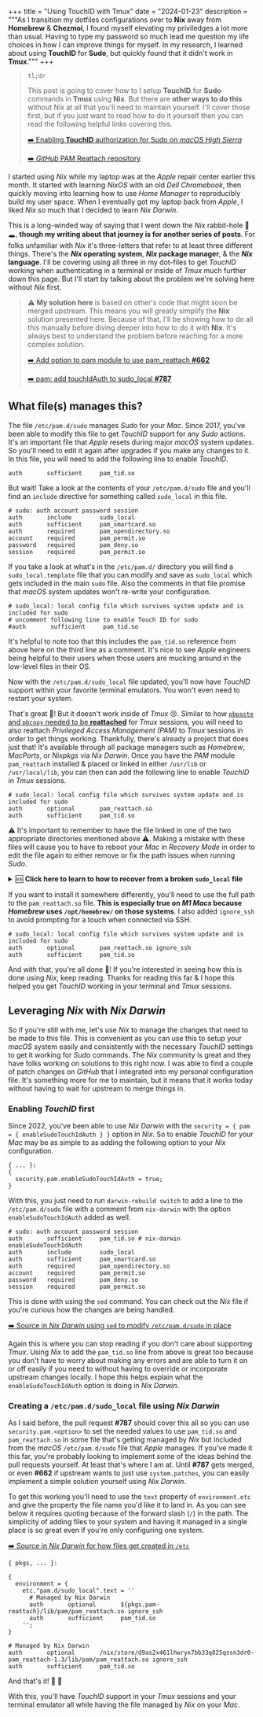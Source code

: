 +++
title = "Using TouchID with Tmux"
date = "2024-01-23"
description = """As I transition my dotfiles configurations over to **Nix** away
from **Homebrew** & **Chezmoi**, I found myself elevating my priviledges a lot
more than usual. Having to type my password so much lead me question my life
choices in how I can improve things for myself. In my research, I learned about
using **TouchID** for **Sudo**, but quickly found that it didn't work in
**Tmux**."""
+++

> `tl;dr`
> 
> This post is going to cover how to I setup **TouchID** for **Sudo** commands
> in **Tmux** using **Nix**. But there are **other ways to do this** without Nix
> at all that you'll need to maintain yourself. I'll cover those first, but if you
> just want to read how to do it yourself then you can read the following
> helpful links covering this.
> 
> [➡️ Enabling **TouchID** authorization for Sudo on *macOS High Sierra*][derflounder]
>
> [➡️ *GitHub* PAM Reattach repository][pam_reattach]

[derflounder]: https://derflounder.wordpress.com/2017/11/17/enabling-touch-id-authorization-for-sudo-on-macos-high-sierra/
[pam_reattach]: https://github.com/fabianishere/pam_reattach

I started using *Nix* while my laptop was at the *Apple* repair center earlier
this month. It started with learning *NixOS* with an old *Dell Chromebook*, then
quickly moving into learning how to use *Home Manager* to reproducibly build my
user space. When I eventually got my laptop back from *Apple*, I liked *Nix* so
much that I decided to learn *Nix Darwin*. 

This is a long-winded way of saying that I went down the *Nix* rabbit-hole 🐰🕳️,
**though my writing about that journey is for another series of posts**. For
folks unfamiliar with *Nix* it's three-letters that refer to at least three
different things. There's the ***Nix* operating system**, ***Nix* package
manager**, & the ***Nix* language**. I'll be covering using all three in my
dot-files to get *TouchID* working when authenticating in a terminal or inside
of *Tmux* much further down this page. But I'll start by talking about the
problem we're solving here without *Nix* first.

> ⚠️ **My solution here** is based on other's code that might soon be merged
> upstream. This means you will greatly simplify the **Nix** solution presented
> here. Because of that, I'll be showing how to do all this manually before diving
> deeper into how to do it with **Nix**. It's always best to understand the
> problem before reaching for a more complex solution.
>
> [➡️ Add option to pam module to use pam_reattach **#662**](https://github.com/LnL7/nix-darwin/pull/662)
>
> [➡️ pam: add touchIdAuth to sudo_local **#787**](https://github.com/LnL7/nix-darwin/pull/787)

## What file(s) manages this?

The file `/etc/pam.d/sudo` manages *Sudo* for your *Mac*. Since 2017, you've
been able to modify this file to get *TouchID* support for any *Sudo* actions.
It's an important file that *Apple* resets during major *macOS* system updates.
So you'll need to edit it again after upgrades if you make any changes to it. In
this file, you will need to add the following line to enable *TouchID*.

```ini{title="All you need to enable *TouchID*" verbatim=false}
auth       sufficient     pam_tid.so
```

But wait! Take a look at the contents of your `/etc/pam.d/sudo` file and you'll
find an `include` directive for something called `sudo_local` in this file.

```ini{title="/etc/pam.d/sudo"}
# sudo: auth account password session
auth       include        sudo_local 
auth       sufficient     pam_smartcard.so
auth       required       pam_opendirectory.so
account    required       pam_permit.so
password   required       pam_deny.so
session    required       pam_permit.so
```

If you take a look at what's in the `/etc/pam.d/` directory you will find a
`sudo_local.template` file that you can modify and save as `sudo_local` which
gets included in the main `sudo` file. Also the comments in that file promise
that *macOS* system updates won't re-write your configuration.

```ini{title="/etc/pam.d/sudo_local.template"}
# sudo_local: local config file which survives system update and is included for sudo
# uncomment following line to enable Touch ID for sudo
#auth       sufficient     pam_tid.so
```

It's helpful to note too that this includes the `pam_tid.so` reference from
above here on the third line as a comment. It's nice to see *Apple* engineers
being helpful to their users when those users are mucking around in the
low-level files in their OS.

Now with the `/etc/pam.d/sudo_local` file updated, you'll now have *TouchID*
support within your favorite terminal emulators. You won't even need to restart
your system. 

That's great 🎉! But it doesn't work inside of *Tmux* 😢. Similar to how
[`pbpaste` and `pbcopy` needed to be **reattached**][reattach-to-user-namespace]
for *Tmux* sessions, you will need to also reattach *Privileged Access
Management (PAM)* to *Tmux* sessions in order to get things working. Thankfully,
there's already a project that does just that! It's available through all
package managers such as *Homebrew*, *MacPorts*, or *Nixpkgs* via *Nix Darwin*.
Once you have the *PAM* module `pam_reattach` installed & placed or linked in
either `/usr/lib` or `/usr/local/lib`, you can then can add the
following line to enable *TouchID* in *Tmux* sessions.

[reattach-to-user-namespace]: https://github.com/ChrisJohnsen/tmux-MacOSX-pasteboard

```ini{title="/etc/pam.d/sudo_local"}
# sudo_local: local config file which survives system update and is included for sudo
auth       optional       pam_reattach.so
auth       sufficient     pam_tid.so
```

⚠️ It's important to remember to have the file linked in one of the two appropriate
directories mentioned above ⚠️. Making a mistake with these files will cause you
to have to reboot your *Mac* in *Recovery Mode* in order to edit the file again
to either remove or fix the path issues when running *Sudo*.

<details>

<summary>🆘 <strong> Click here to learn to how to recover from a broken
<code>sudo_local</code> file</strong> </summary>

### Recovering from errors in your `/etc/pam.d/sudo_local` file

Don't panic 👽! Mistakes happen and that's totally okay. Errors in your
`sudo_local` file can cause your *Mac* to not allow you to run *Sudo* commands
which means you're effectively locked-out of editing those files in `/etc/pam.d`
since you can no longer run *Sudo*. This may happen if the path to
`pam_reattach.so` is not where *macOS* expects it to be and can't find it. You
can easily solve your issue by putting your *Mac* into recovery mode.

Here's the steps you'll need to take to fix *Sudo* and remove your broken
`sudo_local` file.

1. Shutdown your *Mac*
1. Hold the power button while booting up to get the `loading startup options`
   message.
1. Click on options
1. Select Macintosh HD
1. Enter your administrator password
1. Open Terminal.app
1. Change directories into `/Volumes/Data/private/etc/pam.d`
1. Remove the `sudo_local` file using `rm` or rename it using `mv`.
1. Reboot

[➡️ For more information from *Apple* support, click
here](https://support.apple.com/guide/mac-help/intro-to-macos-recovery-mchl46d531d6/mac)

And with those steps you will be able to revert the broken `sudo_local` file and
make updates to it to fix it.

</details>

If you want to install it somewhere differently, you'll need to use the full
path to the `pam_reattach.so` file. **This is especially true on *M1 Macs*
because *Homebrew* uses `/opt/homebrew/` on those systems**. I also added
`ignore_ssh` to avoid prompting for a touch when connected via SSH.

```ini{title="/etc/pam.d/sudo_local"}
# sudo_local: local config file which survives system update and is included for sudo
auth       optional       pam_reattach.so ignore_ssh
auth       sufficient     pam_tid.so
```

And with that, you're all done 🎊! If you're interested in seeing how this is done
using *Nix*, keep reading. Thanks for reading this far & I hope this helped you
get *TouchID* working in your terminal and *Tmux* sessions.

## Leveraging *Nix* with *Nix Darwin*

So if you're still with me, let's use *Nix* to manage the changes that need to
be made to this file. This is convenient as you can use this to setup your
*macOS* system easily and consistently with the necessary *TouchID* settings to
get it working for *Sudo* commands. The *Nix* community is great and they have
folks working on solutions to this right now. I was able to find a couple of
patch changes on *GitHub* that I integrated into my personal configuration file.
It's something more for me to maintain, but it means that it works today without
having to wait for upstream to merge things in.

### Enabling *TouchID* first

Since 2022, you've been able to use *Nix Darwin* with the `security = { pam = {
enableSudoTouchIdAuth } }` option in *Nix*. So to enable *TouchID* for your
*Mac* may be as simple to as adding the following option to your *Nix*
configuration.

```nix{title="A *Nix* expression" verbatim=false}
{ ... }:
{
  security.pam.enableSudoTouchIdAuth = true;
}
```

With this, you just need to run `darwin-rebuild switch` to add a line to the
`/etc/pam.d/sudo` file with a comment from `nix-darwin` with the option
`enableSudoTouchIdAuth` added as well.

```ini{title="/etc/pam.d/sudo"}
# sudo: auth account password session
auth       sufficient     pam_tid.so # nix-darwin enableSudoTouchIdAuth
auth       include        sudo_local 
auth       sufficient     pam_smartcard.so
auth       required       pam_opendirectory.so
account    required       pam_permit.so
password   required       pam_deny.so
session    required       pam_permit.so
```

This is done with using the `sed` command. You can check out the *Nix* file if
you're curious how the changes are being handled.

[➡️ Source in *Nix Darwin* using `sed` to modify `/etc/pam.d/sudo` in
place][gh-pam.nix-using-sed]

[gh-pam.nix-using-sed]: https://github.com/LnL7/nix-darwin/blob/1e706ef323de76236eb183d7784f3bd57255ec0b/modules/security/pam.nix#L18-L37

Again this is where you can stop reading if you don't care about supporting
*Tmux*. Using *Nix* to add the `pam_tid.so` line from above is great too because
you don't have to worry about making any errors and are able to turn it on or
off easily if you need to without having to override or incorporate upstream
changes locally. I hope this helps explain what the `enableSudoTouchIdAuth`
option is doing in *Nix Darwin*.

### Creating a `/etc/pam.d/sudo_local` file using *Nix Darwin*

As I said before, the pull request **#787** should cover this all so you can use
`security.pam.<option>` to set the needed values to use `pam_tid.so` and
`pam_reattach.so` in some file that's getting managed by *Nix* but included from
the *macOS* `/etc/pam.d/sudo` file that *Apple* manages. If you've made it this
far, you're probably looking to implement some of the ideas behind the pull
requests yourself. At least that's where I am at. Until **#787** gets merged, or
even **#662** if upstream wants to just use `system.patches`, you can easily
implement a simple solution yourself using *Nix Darwin*.

To get this working you'll need to use the `text` property of `environment.etc`
and give the property the file name you'd like it to land in. As you can see
below it requires quoting because of the forward slash (`/`) in the path. The
simplicity of adding files to your system and having it managed in a single
place is so great even if you're only configuring one system.

[➡️ Source in *Nix Darwin* for how files get created in `/etc`][gh-system-etc]

[gh-system-etc]: https://github.com/LnL7/nix-darwin/blob/1e706ef323de76236eb183d7784f3bd57255ec0b/modules/system/etc.nix

```nix{title="A Nix expression in your config" verbatim=false}
{ pkgs, ... }:

{
  environment = {
    etc."pam.d/sudo_local".text = ''
      # Managed by Nix Darwin
      auth       optional       ${pkgs.pam-reattach}/lib/pam/pam_reattach.so ignore_ssh
      auth       sufficient     pam_tid.so
    '';
}
```

```ini{title="/etc/pam.d/sudo_local"}
# Managed by Nix Darwin
auth       optional       /nix/store/d9as2x461lhwryx7bb33q825qssn3dr0-pam_reattach-1.3/lib/pam/pam_reattach.so ignore_ssh
auth       sufficient     pam_tid.so
```

And that's it! 🎉 🎊

With this, you'll have *TouchID* support in your *Tmux* sessions and your
terminal emulator all while having the file managed by *Nix* on your *Mac*.
